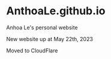 # AnthoaLe.github.io
Anhoa Le's personal website

New website up at May 22th, 2023

Moved to CloudFlare
